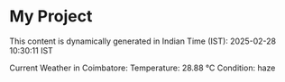 # My Project

This content is dynamically generated in Indian Time (IST): 2025-02-28 10:30:11 IST


Current Weather in Coimbatore:
Temperature: 28.88 °C
Condition: haze
